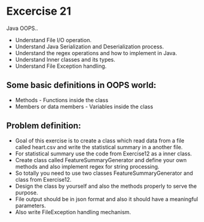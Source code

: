 # Excercise 21

Java OOPS..
- Understand File I/O operation.
- Understand Java Serialization and Deserialization process.
- Understand the regex operations and  how to implement in Java.
- Understand Inner classes and its types.
- Understand File Exception handling.

## Some basic definitions in OOPS world:

* Methods - Functions inside the class
* Members or data members - Variables inside the class

## Problem definition:

- Goal of this exercise is to create a class which read data from a file called heart.csv and write the statistical summary in a another file.
- For statistical summary use the code from Exercise12 as a inner class.
- Create class called FeatureSummaryGenerator and define your own methods and also implement regex for string processing.
- So totally you need to use two classes FeatureSummaryGenerator and class from Exercise12.
- Design the class by yourself and also the methods properly to serve the purpose.
- File output should be in json format and also it should have a meaningful parameters.
- Also write FileException handling mechanism.




